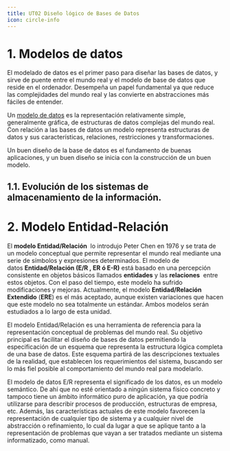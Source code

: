 ```yaml
---
title: UT02 Diseño lógico de Bases de Datos
icon: circle-info
---
```

# 1. Modelos de datos

El modelado de datos es el primer paso para diseñar las bases de datos, y sirve de puente entre el mundo real y el modelo de base de datos que reside en el ordenador. Desempeña un papel fundamental ya que reduce las complejidades del mundo real y las convierte en abstracciones más fáciles de entender.

Un [modelo de datos](https://www.fpvirtualaragon.es/pluginfile.php/68126/mod_resource/content/0/index.html#te59a3a37-68ee-fe81-1557-6c439de07008) es la representación relativamente simple, generalmente gráfica, de estructuras de datos complejas del mundo real. Con relación a las bases de datos un modelo representa estructuras de datos y sus características, relaciones, restricciones y transformaciones.

Un buen diseño de la base de datos es el fundamento de buenas aplicaciones, y un buen diseño se inicia con la construcción de un buen modelo.

## 1.1. **Evolución de los sistemas de almacenamiento de la información.**

# 2. Modelo Entidad-Relación

El **modelo Entidad/Relación**  lo introdujo Peter Chen en 1976 y se trata de un modelo conceptual que permite representar el mundo real mediante una serie de símbolos y expresiones determinados. El modelo de datos **Entidad/Relación (E/R , ER ó E-R)** está basado en una percepción consistente en objetos básicos llamados **entidades** y las **relaciones**  entre estos objetos. Con el paso del tiempo, este modelo ha sufrido modificaciones y mejoras. Actualmente, el modelo **Entidad/Relación Extendido** (**ERE**) es el más aceptado, aunque existen variaciones que hacen que este modelo no sea totalmente un estándar. Ambos modelos serán estudiados a lo largo de esta unidad.

El modelo Entidad/Relación es una herramienta de referencia para la representación conceptual de problemas del mundo real. Su objetivo principal es facilitar el diseño de bases de datos permitiendo la especificación de un esquema que representa la estructura lógica completa de una base de datos. Este esquema partirá de las descripciones textuales de la realidad, que establecen los requerimientos del sistema, buscando ser lo más fiel posible al comportamiento del mundo real para modelarlo.

El modelo de datos E/R representa el significado de los datos, es un modelo semántico. De ahí que no esté orientado a ningún sistema físico concreto y tampoco tiene un ámbito informático puro de aplicación, ya que podría utilizarse para describir procesos de producción, estructuras de empresa, etc. Además, las características actuales de este modelo favorecen la representación de cualquier tipo de sistema y a cualquier nivel de abstracción o refinamiento, lo cual da lugar a que se aplique tanto a la representación de problemas que vayan a ser tratados mediante un sistema informatizado, como manual.